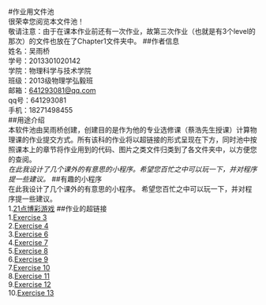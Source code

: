 #作业用文件池  
很荣幸您阅览本文件池！  
敬请注意：由于在课本作业前还有一次作业，故第三次作业（也就是有3个level的那次）的文件也放在了Chapter1文件夹中。
##作者信息  
姓名：吴雨桥  
学号：2013301020142  
学院：物理科学与技术学院  
班级：2013级物理学弘毅班  
邮箱：641293081@qq.com  
qq号：641293081  
手机：18271498455  
##用途介绍  
本软件池由吴雨桥创建，创建目的是作为他的专业选修课（蔡浩先生授课）计算物理课的作业提交方式。所有该科的作业将以超链接的形式呈现在下方，同时池中按照课本上的章节将作业用到的代码、图片之类文件归类到了各文件夹中，以方便您的查阅。  
*在此我设计了几个课外的有意思的小程序。希望您百忙之中可以玩一下，并对程序提一些建议。*
##有趣的小程序  
在此我设计了几个课外的有意思的小程序。 希望您百忙之中可以玩一下，并对程序提一些建议。  
1.[21点博彩游戏](https://github.com/wuyuqiao/computationalphysics_N2013301020142/blob/master/Interesting-Programs/21%E7%82%B9.md)
##作业的超链接  
1.[Exercise 3](https://github.com/wuyuqiao/computationalphysics_N2013301020142/blob/master/Chapter1/%E7%AC%AC3%E6%AC%A1%E4%BD%9C%E4%B8%9Alevel1-2-3.md)  
2.[Exercise 4](https://github.com/wuyuqiao/computationalphysics_N2013301020142/blob/master/Chapter1/Homework%20of%20Chapter%201.md)  
3.[Exercise 6](https://github.com/wuyuqiao/computationalphysics_N2013301020142/blob/master/Chapter2/Chapter%202.md)  
4.[Exercise 7](https://github.com/wuyuqiao/computationalphysics_N2013301020142/blob/master/Chapter2_new/Exercise%207.md)  
5.[Exercise 8](https://github.com/wuyuqiao/computationalphysics_N2013301020142/blob/master/chapter3/pendulum.md)  
6.[Exercise 9](https://github.com/wuyuqiao/computationalphysics_N2013301020142/blob/master/Chapter3---2/Exercise%209.md)  
7.[Exercise 10](https://github.com/wuyuqiao/computationalphysics_N2013301020142/blob/master/Chapter3-3/Exercise10.md)  
8.[Exercise 11](https://github.com/wuyuqiao/computationalphysics_N2013301020142/blob/master/chap4/ex11.md)  
9.[Exercise 12](https://github.com/wuyuqiao/computationalphysics_N2013301020142/blob/master/Ex-12/Exercise%2012.md)  
10.[Exercise 13](https://github.com/wuyuqiao/computationalphysics_N2013301020142/blob/master/Ex13/Exercise13.md)

